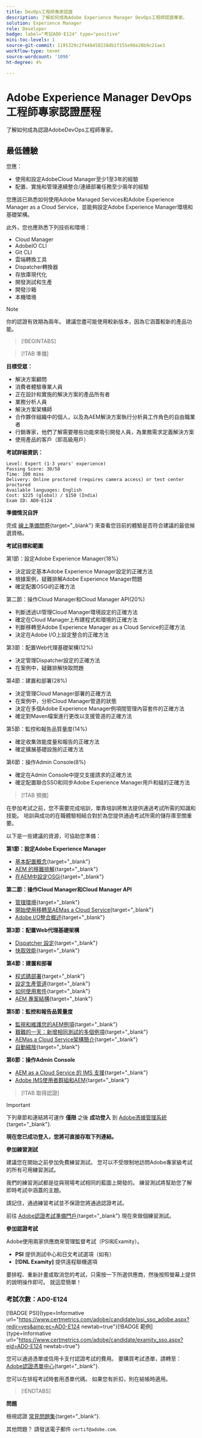 ```yaml
---
title: DevOps工程師專家認證
description: 了解如何成為Adobe Experience Manager DevOps工程師認證專家。
solution: Experience Manager
role: Developer
badge: label="考試AD0-E124" type="positive"
mini-toc-levels: 1
source-git-commit: 1195329c2f448458228db1f155e98e28b9c21ae3
workflow-type: tm+mt
source-wordcount: '1096'
ht-degree: 4%

---
```


# Adobe Experience Manager DevOps工程師專家認證歷程

了解如何成為認證AdobeDevOps工程師專家。

## 最低體驗

您應：

* 使用和設定AdobeCloud Manager至少1至3年的經驗
* 配置、實施和管理連續整合/連續部署任務至少兩年的經驗

您應該已熟悉如何使用Adobe Managed Services和Adobe Experience Manager as a Cloud Service，並能夠設定Adobe Experience Manager環境和基礎架構。

此外，您也應熟悉下列技術和環境：

* Cloud Manager
* AdobeIO CLI
* Git CLI
* 雲端轉換工具
* Dispatcher轉換器
* 存放庫現代化
* 開發測試和生產
* 開發沙箱
* 本機環境

>[!NOTE]
>
>你的認證有效期為兩年。 建議您盡可能使用較新版本，因為它涵蓋較新的產品功能。

>[!BEGINTABS]

>[!TAB 準備]

**目標受眾：**

* 解決方案顧問
* 消費者體驗專業人員
* 正在設計和實施的解決方案的產品所有者
* 業務分析人員
* 解決方案架構師
* 合作夥伴組織中的個人，以及為AEM解決方案執行分析員工作角色的自由職業者
* 行銷專家，他們了解需要哪些功能來吸引開發人員，為業務需求定義解決方案
* 使用產品的客戶（即高級用戶）

**考試詳細資訊：**

```
Level: Expert (1-3 years' experience)
Passing Score: 30/50
Time: 100 mins
Delivery: Online proctored (requires camera access) or test center proctored
Available languages: English
Cost: $225 (global) / $150 (India)
Exam ID: AD0-E124
```

**準備情況自評**

完成 [線上準備問卷](https://scorpion.caveon.com/launchpad/ad-q-e129-readiness-questionnaire-for-adobe-aem-assets-developer-professional-exam-copy-ejk3tx/ad-q-e124-readiness-questionnaire-for-adobe-aem-devops-engineer-expert-exam){target="_blank"} 來查看您目前的體驗是否符合建議的最低候選資格。

**考試目標和範圍**

第1節：設定Adobe Experience Manager(18%)

* 決定設定基本Adobe Experience Manager設定的正確方法
* 根據案例，疑難排解Adobe Experience Manager問題
* 確定配置OSGi的正確方法

第二節：操作Cloud Manager和Cloud Manager API(20%)

* 判斷透過UI管理Cloud Manager環境設定的正確方法
* 確定在Cloud Manager上布建程式和環境的正確方法
* 判斷移轉至Adobe Experience Manager as a Cloud Service的正確方法
* 決定在Adobe I/O上設定整合的正確方法

第3節：配置Web代理基礎架構(12%)

* 決定管理Dispatcher設定的正確方法
* 在案例中，疑難排解快取問題

第4節：建置和部署(28%)

* 決定管理Cloud Manager部署的正確方法
* 在案例中，分析Cloud Manager管道的狀態
* 決定在多個Adobe Experience Manager例項間管理內容套件的正確方法
* 確定對Maven檔案進行更改以支援管道的正確方法

第5節：監控和報告品質量度(14%)

* 確定收集效能度量和報告的正確方法
* 確定擴展基礎設施的正確方法

第6節：操作Admin Console(8%)

* 確定在Admin Console中提交支援請求的正確方法
* 確定配置聯合SSO和同步Adobe Experience Manager用戶和組的正確方法

>[!TAB 預備]

在參加考試之前，您不需要完成培訓，單靠培訓將無法提供通過考試所需的知識和技能。 培訓與成功的在職體驗相結合對於為您提供通過考試所需的儲存庫至關重要。

以下是一些建議的資源，可協助您準備：

**第1節：設定Adobe Experience Manager**

* [基本配置概念](https://experienceleague.adobe.com/docs/experience-manager-64/deploying/configuring/configuring.html?lang=en){target="_blank"}
* [AEM 的移難排解](https://experienceleague.adobe.com/docs/experience-manager-65/administering/operations/troubleshoot.html?lang=en){target="_blank"}
* [在AEM中設定OSGi](https://experienceleague.adobe.com/docs/experience-manager-65/deploying/configuring/configuring-osgi.html?lang=en){target="_blank"}

**第二節：操作Cloud Manager和Cloud Manager API**

* [管理環境](https://experienceleague.adobe.com/docs/experience-manager-cloud-service/content/implementing/using-cloud-manager/manage-environments.html?lang=zh-Hant){target="_blank"}
* [開始使用移轉至AEMas a Cloud Service](https://experienceleague.adobe.com/docs/experience-manager-cloud-service/content/migration-journey/getting-started.html?lang=en){target="_blank"}
* [Adobe I/O整合概述](https://experienceleague.adobe.com/docs/places/using/web-service-api/adobe-i-o-integration.html?lang=en){target="_blank"}

**第3節：配置Web代理基礎架構**

* [Dispatcher 設定](https://experienceleague.adobe.com/docs/experience-manager-cloud-manager/content/getting-started/dispatcher-configurations.html?lang=en){target="_blank"}
* [快取效能](https://experienceleague.adobe.com/docs/experience-manager-cloud-service/content/forms/troubleshooting-aem-forms-cloud-service/troubleshooting-caching-performance.html?lang=en){target="_blank"}

**第4節：建置和部署**

* [程式碼部署](https://experienceleague.adobe.com/docs/experience-manager-cloud-manager/content/using/code-deployment.html?lang=en){target="_blank"}
* [設定生產管道](https://experienceleague.adobe.com/docs/experience-manager-cloud-manager/content/using/pipelines/production-pipelines.html?lang=en){target="_blank"}
* [如何使用套件](https://experienceleague.adobe.com/docs/experience-manager-64/administering/contentmanagement/package-manager.html?lang=zh-Hant){target="_blank"}
* [AEM 專案結構](https://experienceleague.adobe.com/docs/experience-manager-cloud-service/content/implementing/developing/aem-project-content-package-structure.html?lang=en){target="_blank"}

**第5節：監控和報告品質量度**

* [監視和維護您的AEM例項](https://experienceleague.adobe.com/docs/experience-manager-65/deploying/configuring/monitoring-and-maintaining.html#using-rlog-jar-to-find-requests-with-long-duration-times){target="_blank"}
* [艱難的一天：新增相同測試的多個例項](https://experienceleague.adobe.com/docs/experience-manager-65/developing/testing/tough-day.html?lang=en#adding-multiple-instances-of-the-same-test){target="_blank"}
* [AEMas a Cloud Service架構簡介](https://experienceleague.adobe.com/docs/experience-manager-cloud-service/core-concepts/architecture.html?lang=en){target="_blank"}
* [自動縮放](https://experienceleague.adobe.com/docs/experience-manager-cloud-manager/content/introduction.html?lang=en#autoscaling){target="_blank"}

**第6節：操作Admin Console**

* [AEM as a Cloud Service 的 IMS 支援](https://experienceleague.adobe.com/docs/experience-manager-cloud-service/security/ims-support.html?lang=en#accessing-cloud-manager){target="_blank"}
* [Adobe IMS使用者群組和AEM](https://experienceleague.adobe.com/docs/experience-manager-learn/cloud-service/accessing/adobe-ims-user-groups.html?lang=en){target="_blank"}

>[!TAB 取得認證]

>[!IMPORTANT]
>
>下列章節和連結將可運作 **僅限**  之後 **成功登入** 到 [Adobe憑據管理系統](http://www.certmetrics.com/adobe){target="_blank"}.


**現在您已成功登入，您將可直接存取下列連結。**

**參加練習測試**

建議您在開始之前參加免費練習測試。 您可以不受限制地訪問Adobe專家級考試的所有可用練習測試。

我們的練習測試都是從與現場考試相同的藍圖上開發的。 練習測試將幫助您了解即時考試中涵蓋的主題。

請記住，通過練習考試並不保證您將通過認證考試。

前往 [Adobe認證考試準備門戶](https://www.certmetrics.com/adobe/candidate/gmetrix_sso.aspx){target="_blank"} 現在來做個練習測試。

**參加認證考試**

Adobe使用兩家供應商來管理監督考試（PSI和Examity）。

* **PSI** 提供測試中心和日文考試選項（如有）
* **[!DNL Examity]** 提供遠程聯機選項

要排程、重新計畫或取消您的考試，只需按一下所選供應商，然後按照螢幕上提供的說明操作即可。 就這麼簡單！

### 考試次數：AD0-E124

[!BADGE PSI]{type=Informative url="https://www.certmetrics.com/adobe/candidate/psi_sso_adobe.aspx?redir=yes&amp;ec=AD0-E124 newtab=true"}[!BADGE 範例]{type=Informative url="https://www.certmetrics.com/adobe/candidate/examity_sso.aspx?eid=AD0-E124 newtab=true"}

您可以通過憑單或信用卡支付認證考試的費用。 要購買考試憑單，請轉至： [Adobe認證憑單中心](https://market.xvoucher.com/adobe/global){target="_blank"}.

您可以在排程考試時套用憑單代碼。 如果您有折扣，則在結帳時適用。

>[!ENDTABS]

**問題**

檢視認證 [常見問題集](https://experienceleague.adobe.com/docs/certification/certification/faq.html?lang=en){target="_blank"}.

其他問題？ 請發送電子郵件 `certif@adobe.com`.
